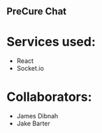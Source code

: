 ## PreCure Chat

# Services used:
 - React
 - Socket.io
 
# Collaborators:
 - James Dibnah
 - Jake Barter
